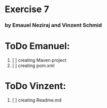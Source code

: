 # Exercise 7
### by Emauel Neziraj and Vinzent Schmid


# ToDo Emanuel: 

1. [ ] creating Maven project
2. [ ] creating pom.xml

# ToDo Vinzent:

1. [ ] creating Readme.md